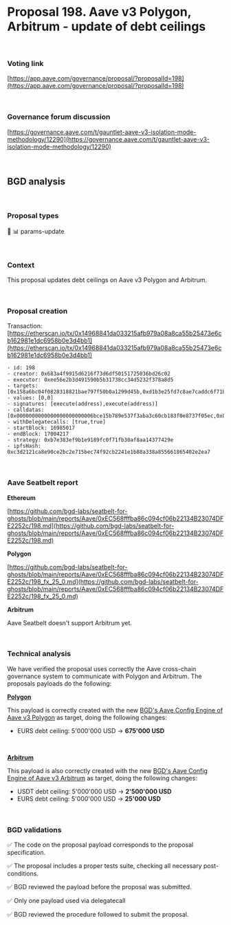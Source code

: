 # Proposal 198. Aave v3 Polygon, Arbitrum - update of debt ceilings

<br>

### Voting link

[https://app.aave.com/governance/proposal/?proposalId=198](https://app.aave.com/governance/proposal/?proposalId=198)

<br>

### Governance forum discussion

[https://governance.aave.com/t/gauntlet-aave-v3-isolation-mode-methodology/12290](https://governance.aave.com/t/gauntlet-aave-v3-isolation-mode-methodology/12290)

<br>

## BGD analysis

<br>

### Proposal types

:wrench: :bar_chart: params-update

<br>

### Context

This proposal updates debt ceilings on Aave v3 Polygon and Arbitrum.

<br>

### Proposal creation

Transaction: [https://etherscan.io/tx/0x14968841da033215afb979a08a8ca55b25473e6cb162981e1dc6958b0e3d4bb1](https://etherscan.io/tx/0x14968841da033215afb979a08a8ca55b25473e6cb162981e1dc6958b0e3d4bb1)

```
- id: 198
- creator: 0x683a4f9915d6216f73d6df50151725036bd26c02
- executor: 0xee56e2b3d491590b5b31738cc34d5232f378a8d5
- targets: [0x158a6bc04f0828318821bae797f50b0a1299d45b,0xd1b3e25fd7c8ae7caddc6f71b461b79cd4ddcfa3]
- values: [0,0]
- signatures: [execute(address),execute(address)]
- calldatas: [0x0000000000000000000000006bce15b789e537f3aba3c60cb183f0e8737f05ec,0x0000000000000000000000004393277b02ef3ca293990a772b7160a8c76f2443]
- withDelegatecalls: [true,true]
- startBlock: 16985017
- endBlock: 17004217
- strategy: 0xb7e383ef9b1e9189fc0f71fb30af8aa14377429e
- ipfsHash: 0xc3d2121ca8e90ce2bc2e715bec74f92cb2241e1b88a338a855661865402e2ea7
```

<br>

### Aave Seatbelt report

**Ethereum**

[https://github.com/bgd-labs/seatbelt-for-ghosts/blob/main/reports/Aave/0xEC568fffba86c094cf06b22134B23074DFE2252c/198.md](https://github.com/bgd-labs/seatbelt-for-ghosts/blob/main/reports/Aave/0xEC568fffba86c094cf06b22134B23074DFE2252c/198.md)

**Polygon**

[https://github.com/bgd-labs/seatbelt-for-ghosts/blob/main/reports/Aave/0xEC568fffba86c094cf06b22134B23074DFE2252c/198_fx_25_0.md](https://github.com/bgd-labs/seatbelt-for-ghosts/blob/main/reports/Aave/0xEC568fffba86c094cf06b22134B23074DFE2252c/198_fx_25_0.md)

**Arbitrum**

Aave Seatbelt doesn't support Arbitrum yet.

<br>

### Technical analysis

We have verified the proposal uses correctly the Aave cross-chain governance system to communicate with Polygon and Arbitrum.
The proposals payloads do the following:

**[Polygon](https://polygonscan.com/address/0x6bce15b789e537f3aba3c60cb183f0e8737f05ec#code#F23#L1)**

This payload is correctly created with the new [BGD's Aave Config Engine of Aave v3 Polygon](https://polygonscan.com/address/0xe202f2fc4b6a37ba53cfd15be42a762a645fca07#code#F18#L1) as target, doing the following changes:

- EURS debt ceiling: 5'000'000 USD -> **675'000 USD**

<br>

**[Arbitrum](https://arbiscan.io/address/0x4393277b02ef3ca293990a772b7160a8c76f2443#code#F23#L16)**

This payload is also correctly created with the new [BGD's Aave Config Engine of Aave v3 Arbitrum](https://arbiscan.io/address/0x0efdfc1a940de4e7e6acc9bb801481f81b17fd20#code#F18#L1) as target, doing the following changes:

- USDT debt ceiling: 5'000'000 USD -> **2'500'000 USD**
- EURS debt ceiling: 5'000'000 USD -> **25'000 USD**


<br>

### BGD validations

:white_check_mark: The code on the proposal payload corresponds to the proposal specification.

:white_check_mark: The proposal includes a proper tests suite, checking all necessary post-conditions.

:white_check_mark: BGD reviewed the payload before the proposal was submitted.

:white_check_mark: Only one payload used via delegatecall

:white_check_mark: BGD reviewed the procedure followed to submit the proposal.
